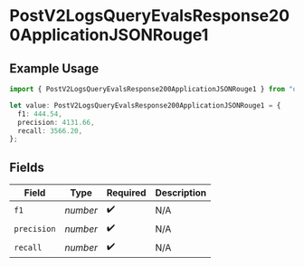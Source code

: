 # PostV2LogsQueryEvalsResponse200ApplicationJSONRouge1

## Example Usage

```typescript
import { PostV2LogsQueryEvalsResponse200ApplicationJSONRouge1 } from "orq-poc-typescript-multi-env-version/models/operations";

let value: PostV2LogsQueryEvalsResponse200ApplicationJSONRouge1 = {
  f1: 444.54,
  precision: 4131.66,
  recall: 3566.20,
};
```

## Fields

| Field              | Type               | Required           | Description        |
| ------------------ | ------------------ | ------------------ | ------------------ |
| `f1`               | *number*           | :heavy_check_mark: | N/A                |
| `precision`        | *number*           | :heavy_check_mark: | N/A                |
| `recall`           | *number*           | :heavy_check_mark: | N/A                |